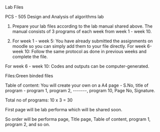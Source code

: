 Lab Files

PCS - 505
Design and Analysis of algorithms lab

1. Prepare your lab files according to the lab manual shared above. The manual consists of 3 programs of each week from week 1 - week 10.

2. For week 1 - week 5: You have already submitted the assignments on moodle so you can simply add them to your file directly.
For week 6-week 10: Follow the same protocol as done in previous weeks and complete the file.

For week 6 - week 10: Codes and outputs can be computer-generated.

Files:Green binded files 

Table of content: You will create your own on a A4 page - S.No, title of program - program 1, program 2, -------, program 10, Page No, Signature.

Total no of programs: 10 x 3 = 30

First page will be lab performa which will be shared soon.

So order will be performa page, Title page, Table of content, program 1, program 2, and so  on.
